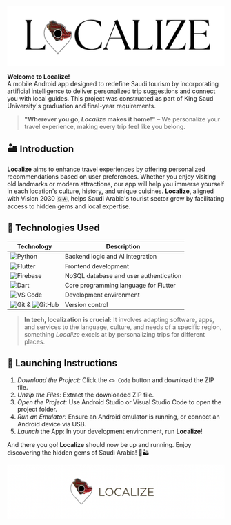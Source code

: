 ![Project Logo](images/name_header.png)

**Welcome to Localize!**  
A mobile Android app designed to redefine Saudi tourism by incorporating artificial intelligence to deliver personalized trip suggestions and connect you with local guides. This project was constructed as part of King Saud University's graduation and final-year requirements.

> **"Wherever you go, *Localize* makes it home!"** – We personalize your travel experience, making every trip feel like you belong.


## 🏜️ Introduction

**Localize** aims to enhance travel experiences by offering personalized recommendations based on user preferences. Whether you enjoy visiting old landmarks or modern attractions, our app will help you immerse yourself in each location's culture, history, and unique cuisines. **Localize**, aligned with Vision 2030 🇸🇦, helps Saudi Arabia's tourist sector grow by facilitating access to hidden gems and local expertise.



## 🔧 Technologies Used

| Technology           | Description                          |
|----------------------|--------------------------------------|
| ![Python](https://img.shields.io/badge/Python-3776AB?style=flat&logo=python&logoColor=white) | Backend logic and AI integration |
| ![Flutter](https://img.shields.io/badge/Flutter-02569B?style=flat&logo=flutter&logoColor=white) | Frontend development |
| ![Firebase](https://img.shields.io/badge/Firebase-FFCA28?style=flat&logo=firebase&logoColor=white) | NoSQL database and user authentication |
| ![Dart](https://img.shields.io/badge/Dart-0175C2?style=flat&logo=dart&logoColor=white) | Core programming language for Flutter |
| ![VS Code](https://img.shields.io/badge/VS%20Code-007ACC?style=flat&logo=visual-studio-code&logoColor=white) | Development environment |
| ![Git](https://img.shields.io/badge/Git-F05032?style=flat&logo=git&logoColor=white) & ![GitHub](https://img.shields.io/badge/GitHub-181717?style=flat&logo=github&logoColor=white) | Version control |



> **In tech, localization is crucial:** It involves adapting software, apps, and services to the language, culture, and needs of a specific region, something *Localize* excels at by personalizing trips for different places.


## 🚀 Launching Instructions

1. *Download the Project:* Click the `<> Code` button and download the ZIP file.
2. *Unzip the Files:* Extract the downloaded ZIP file.
3. *Open the Project:* Use Android Studio or Visual Studio Code to open the project folder.
4. *Run an Emulator:* Ensure an Android emulator is running, or connect an Android device via USB.
5. *Launch* the App: In your development environment, run **Localize**!

And there you go! **Localize** should now be up and running. Enjoy discovering the hidden gems of Saudi Arabia! 💎🏜️

![Project Logo](images/headerlogo.png)
